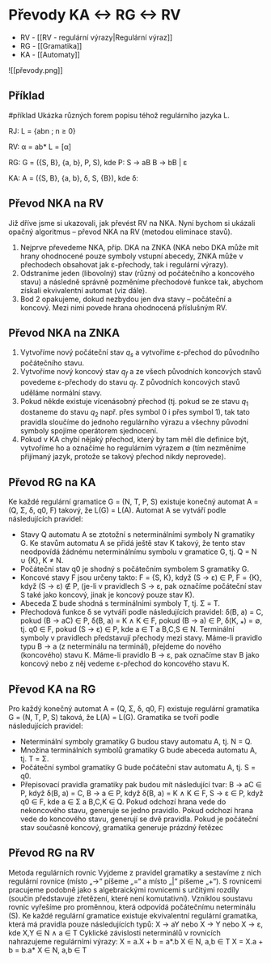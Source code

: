 
# Převody KA <-> RG <-> RV
- RV - [[RV - regulární výrazy|Regulární výraz]]
- RG - [[Gramatika]]
- KA - [[Automaty]]

![[převody.png]]
## Příklad
#příklad 
Ukázka různých forem popisu téhož regulárního jazyka L.

RJ: L = {abn ; n ≥ 0} 

RV: α = ab* L = \[α\] 

RG: G = ({S, B}, {a, b}, P, S), kde P: 
S → aB 
B → bB | ε 

KA: A = ({S, B}, {a, b}, δ, S, {B}), kde δ:

## Převod NKA na RV
Již dříve jsme si ukazovali, jak převést RV na NKA. Nyní bychom si ukázali opačný algoritmus – převod NKA na RV (metodou eliminace stavů). 
1. Nejprve převedeme NKA, příp. DKA na ZNKA (NKA nebo DKA může mít hrany ohodnocené pouze symboly vstupní abecedy, ZNKA může v přechodech obsahovat jak ε-přechody, tak i regulární výrazy). 
2. Odstraníme jeden (libovolný) stav (různý od počátečního a koncového stavu) a následně správně pozměníme přechodové funkce tak, abychom získali ekvivalentní automat (viz dále). 
3. Bod 2 opakujeme, dokud nezbydou jen dva stavy – počáteční a koncový. Mezi nimi povede hrana ohodnocená příslušným RV.

## Převod NKA na ZNKA
1. Vytvoříme nový počáteční stav $q_s$ a vytvoříme ε-přechod do původního počátečního stavu. 
2. Vytvoříme nový koncový stav $q_f$ a ze všech původních koncových stavů povedeme ε-přechody do stavu $q_f$. Z původních koncových stavů uděláme normální stavy. 
3. Pokud někde existuje vícenásobný přechod (tj. pokud se ze stavu $q_1$ dostaneme do stavu $q_2$ např. přes symbol 0 i přes symbol 1), tak tato pravidla sloučíme do jednoho regulárního výrazu a všechny původní symboly spojíme operátorem sjednocení. 
4. Pokud v KA chybí nějaký přechod, který by tam měl dle definice být, vytvoříme ho a označíme ho regulárním výrazem ∅ (tím nezměníme přijímaný jazyk, protože se takový přechod nikdy neprovede).

## Převod RG na KA 
Ke každé regulární gramatice G = (N, T, P, S) existuje konečný automat A = (Q, Σ, δ, q0, F) takový, že L(G) = L(A). Automat A se vytváří podle následujících pravidel: 
- Stavy Q automatu A se ztotožní s neterminálními symboly N gramatiky G. Ke stavům automatu A se přidá ještě stav K takový, že tento stav neodpovídá žádnému neterminálnímu symbolu v gramatice G, tj. Q = N ∪ {K}, K ≠ N. 
- Počáteční stav q0 je shodný s počátečním symbolem S gramatiky G. 
- Koncové stavy F jsou určeny takto: 
  F = {S, K}, když (S → ε) ∈ P, 
  F = {K}, když (S → ε) ∉ P, 
  (je-li v pravidlech S → ε, pak označíme počáteční stav S také jako koncový, jinak je koncový pouze stav K).
- Abeceda Σ bude shodná s terminálními symboly T, tj. Σ = T. 
- Přechodová funkce δ se vytváří podle následujících pravidel: δ(B, a) = C, pokud (B → aC) ∈ P, δ(B, a) = K ∧ K ∈ F, pokud (B → a) ∈ P, δ(K, ⁎) = ∅, tj. q0 ∈ F, pokud (S → ε) ∈ P, kde a ∈ T a B,C,S ∈ N. Terminální symboly v pravidlech představují přechody mezi stavy. Máme-li pravidlo typu B → a (z neterminálu na terminál), přejdeme do nového (koncového) stavu K. Máme-li pravidlo B → ε, pak označíme stav B jako koncový nebo z něj vedeme ε-přechod do koncového stavu K.

## Převod KA na RG
Pro každý konečný automat A = (Q, Σ, δ, q0, F) existuje regulární gramatika G = (N, T, P, S) taková, že L(A) = L(G). Gramatika se tvoří podle následujících pravidel: 
- Neterminální symboly gramatiky G budou stavy automatu A, tj. N = Q. 
- Množina terminálních symbolů gramatiky G bude abeceda automatu A, tj. T = Σ. 
- Počáteční symbol gramatiky G bude počáteční stav automatu A, tj. S = q0.
- Přepisovací pravidla gramatiky pak budou mít následující tvar: 
B → aC ∈ P, když δ(B, a) = C, 
B → a ∈ P, když δ(B, a) = K ∧ K ∈ F, 
S → ε ∈ P, když q0 ∈ F, kde a ∈ Σ a B,C,K ∈ Q. 
Pokud odchozí hrana vede do nekoncového stavu, generuje se jedno pravidlo. Pokud odchozí hrana vede do koncového stavu, generují se dvě pravidla. Pokud je počáteční stav současně koncový, gramatika generuje prázdný řetězec

## Převod RG na RV
Metoda regulárních rovnic 
Vyjdeme z pravidel gramatiky a sestavíme z nich regulární rovnice (místo „→“ píšeme „=“ a místo „|“ píšeme „+“). S rovnicemi pracujeme podobně jako s algebraickými rovnicemi s určitými rozdíly (součin představuje zřetězení, které není komutativní). 
Vzniklou soustavu rovnic vyřešíme pro proměnnou, která odpovídá počátečnímu neterminálu (S). 
Ke každé regulární gramatice existuje ekvivalentní regulární gramatika, která má pravidla pouze následujících typů: X → aY nebo X → Y nebo X → ε, kde X,Y ∈ N ∧ a ∈ T 
Cyklické závislosti neterminálů v rovnicích nahrazujeme regulárními výrazy: 
X = a.X + b = a*.b X ∈ N, a,b ∈ T 
X = X.a + b = b.a* X ∈ N, a,b ∈ T 